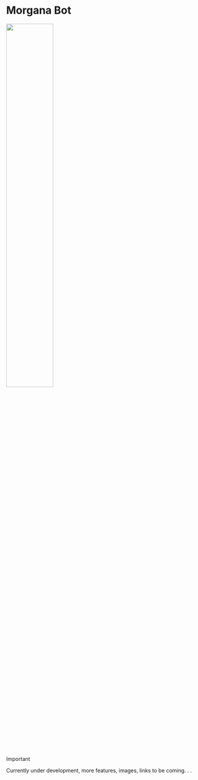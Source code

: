# Morgana Bot

<img src="https://i.imgur.com/QpR5z2G.png" width="50%" />

> [!IMPORTANT]
> Currently under development, more features, images, links to be coming. . .

